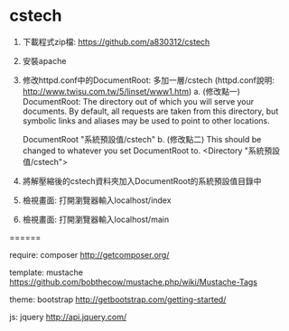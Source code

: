 cstech
======
1. 下載程式zip檔: https://github.com/a830312/cstech


2. 安裝apache

3. 修改httpd.conf中的DocumentRoot: 多加一層/cstech
    (httpd.conf說明: http://www.twisu.com.tw/5/linset/www1.htm)
    a. (修改點一)
     DocumentRoot: The directory out of which you will serve your
     documents. By default, all requests are taken from this directory, but
     symbolic links and aliases may be used to point to other locations.
    
    DocumentRoot "系統預設值/cstech"
    b. (修改點二)
     This should be changed to whatever you set DocumentRoot to.
    <Directory "系統預設值/cstech">

4. 將解壓縮後的cstech資料夾加入DocumentRoot的系統預設值目錄中 

5. 檢視畫面: 打開瀏覽器輸入localhost/index

6. 檢視畫面: 打開瀏覽器輸入localhost/main

======

require:
composer
http://getcomposer.org/

template:
mustache
https://github.com/bobthecow/mustache.php/wiki/Mustache-Tags

theme:
bootstrap
http://getbootstrap.com/getting-started/

js:
jquery
http://api.jquery.com/
